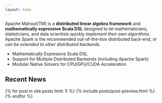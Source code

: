 ```yaml
---
layout: home
---
```




Apache Mahout(TM) is a <strong>distributed linear algebra framework</strong> and <strong>mathematically expressive Scala DSL</strong> designed to let mathematicians, statisticians, and data scientists quickly <em>implement their own algorithms</em>. Apache Spark is the recommended out-of-the-box distributed back-end, <em>or can be extended to other distributed backends.</em>

-   Mathematically Expressive Scala DSL
-   Support for Multiple Distributed Backends (including Apache Spark)
-   Modular Native Solvers for CPU/GPU/CUDA Acceleration

<h2 class="section-heading">Recent News</h2>

{% for post in site.posts limit: 5 %}
  {% include posts/post-preview.html %}
{% endfor %}

